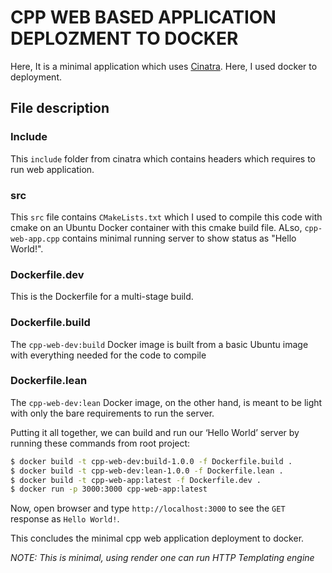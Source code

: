 # CPP WEB BASED APPLICATION DEPLOZMENT TO DOCKER

Here, It is a minimal application which uses [Cinatra](https://github.com/qicosmos/cinatra). Here, I used docker to deployment.

## File description

### Include

This `include` folder from cinatra which contains headers which requires to run web application.

### src

This `src` file contains  `CMakeLists.txt` which I used to compile this code with cmake on an Ubuntu Docker container with this cmake build file. ALso, `cpp-web-app.cpp` contains minimal running server to show status as "Hello World!".

### Dockerfile.dev

This is the Dockerfile for a multi-stage build. 

### Dockerfile.build

The `cpp-web-dev:build` Docker image is built from a basic Ubuntu image with everything needed for the code to compile

### Dockerfile.lean

The `cpp-web-dev:lean` Docker image, on the other hand, is meant to be light with only the bare requirements to run the server.

Putting it all together, we can build and run our ‘Hello World’ server by running these commands from root project:

```bash
$ docker build -t cpp-web-dev:build-1.0.0 -f Dockerfile.build .
$ docker build -t cpp-web-dev:lean-1.0.0 -f Dockerfile.lean .
$ docker build -t cpp-web-app:latest -f Dockerfile.dev .
$ docker run -p 3000:3000 cpp-web-app:latest
```

Now, open browser and type `http://localhost:3000` to see the `GET` response as `Hello World!`.

This concludes the minimal cpp web application deployment to docker.

*NOTE: This is minimal, using render one can run HTTP Templating engine*

